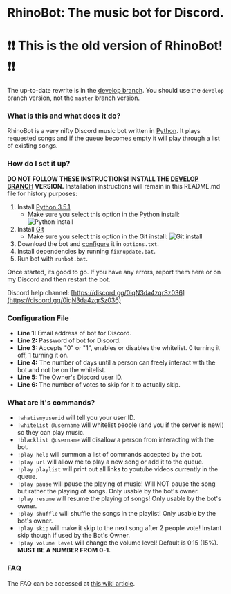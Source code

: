 # RhinoBot: The music bot for Discord.

# :exclamation::exclamation: This is the old version of RhinoBot! :exclamation::exclamation:

The up-to-date rewrite is in the [develop branch](https://github.com/SexualRhinoceros/MusicBot/tree/develop). You should use the `develop` branch version, not the `master` branch version.

### What is this and what does it do?

RhinoBot is a very nifty Discord music bot written in [Python](https://www.python.org "Python homepage"). It plays requested songs and if the queue becomes empty it will play through a list of existing songs.

### How do I set it up?

**DO NOT FOLLOW THESE INSTRUCTIONS! INSTALL THE [DEVELOP BRANCH](https://github.com/SexualRhinoceros/MusicBot/tree/develop) VERSION.** Installation instructions will remain in this README.md file for history purposes:

1. Install [Python 3.5.1](https://www.python.org/downloads/)
    - Make sure you select this option in the Python install: ![Python install](https://camo.githubusercontent.com/72c0076cde5aa62745595fd6f3113ef0156ca5a2/687474703a2f2f692e696d6775722e636f6d2f3438716d524a302e706e67)
2. Install [Git](https://git-scm.com/download/win)
    - Make sure you select this option in the Git install: ![Git install](https://cdn.discordapp.com/attachments/129489631539494912/129505383223001088/pic.png)
3. Download the bot and [configure](#configuration-file) it in `options.txt`.
4. Install dependencies by running `fixnupdate.bat`.
5. Run bot with `runbot.bat`.

Once started, its good to go. If you have any errors, report them here or on my Discord and then restart the bot.

Discord help channel: [https://discord.gg/0iqN3da4zqrSz036](https://discord.gg/0iqN3da4zqrSz036)

### Configuration File

- **Line 1:** Email address of bot for Discord.
- **Line 2:** Password of bot for Discord.
- **Line 3:** Accepts "0" or "1", enables or disables the whitelist. 0 turning it off, 1 turning it on.
- **Line 4:** The number of days until a person can freely interact with the bot and not be on the whitelist.
- **Line 5:** The Owner's Discord user ID.
- **Line 6:** The number of votes to skip for it to actually skip.

### What are it's commands?

- `!whatismyuserid` will tell you your user ID.
- `!whitelist @username` will whitelist people (and you if the server is new!) so they can play music.
- `!blacklist @username` will disallow a person from interacting with the bot.
- `!play help` will summon a list of commands accepted by the bot.
- `!play url` will allow me to play a new song or add it to the queue.
- `!play playlist` will print out all links to youtube videos currently in the queue.
- `!play pause` will pause the playing of music! Will NOT pause the song but rather the playing of songs. Only usable by the bot's owner.
- `!play resume` will resume the playing of songs! Only usable by the bot's owner.
- `!play shuffle` will shuffle the songs in the playlist! Only usable by the bot's owner.
- `!play skip` will make it skip to the next song after 2 people vote! Instant skip though if used by the Bot's Owner.
- `!play volume level` will change the volume level! Default is 0.15 (15%). **MUST BE A NUMBER FROM 0-1.**

### FAQ

The FAQ can be accessed at [this wiki article](https://github.com/SexualRhinoceros/MusicBot/wiki/FAQ).
